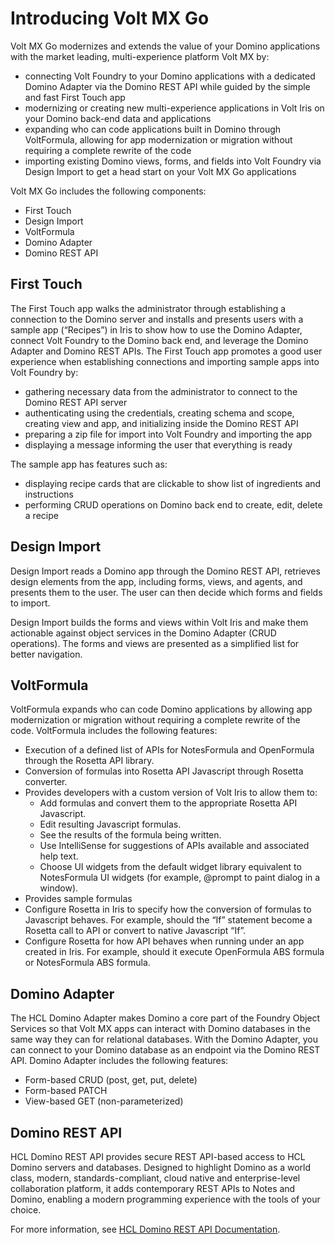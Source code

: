 # Introducing Volt MX Go

Volt MX Go modernizes and extends the value of your Domino applications with the market leading, multi-experience platform Volt MX by:

- connecting Volt Foundry to your Domino applications with a dedicated Domino Adapter via the Domino REST API while guided by the simple and fast First Touch app
- modernizing or creating new multi-experience applications in Volt Iris on your Domino back-end data and applications
- expanding who can code applications built in Domino through VoltFormula, allowing for app modernization or migration without requiring a complete rewrite of the code
- importing existing Domino views, forms, and fields into Volt Foundry via Design Import to get a head start on your Volt MX Go applications 

Volt MX Go includes the following components:

- First Touch
- Design Import
- VoltFormula
- Domino Adapter
- Domino REST API

## First Touch

The First Touch app walks the administrator through establishing a connection to the Domino server and installs and presents users with a sample app (“Recipes”) in Iris to show how to use the Domino Adapter, connect Volt Foundry to the Domino back end, and leverage the Domino Adapter and Domino REST APIs. The First Touch app promotes a good user experience when establishing connections and importing sample apps into Volt Foundry by:

- gathering necessary data from the administrator to connect to the Domino REST API server
- authenticating using the credentials, creating schema and scope, creating view and app, and initializing inside the Domino REST API
- preparing a zip file for import into Volt Foundry and importing the app
- displaying a message informing the user that everything is ready

The sample app has features such as:

- displaying recipe cards that are clickable to show list of ingredients and instructions
- performing CRUD operations on Domino back end to create, edit, delete a recipe 

## Design Import

Design Import reads a Domino app through the Domino REST API, retrieves design elements from the app, including forms, views, and agents, and presents them to the user. The user can then decide which forms and fields to import. 

Design Import builds the forms and views within Volt Iris and make them actionable against object services in the Domino Adapter (CRUD operations). The forms and views are presented as a simplified list for better navigation.

## VoltFormula

VoltFormula expands who can code Domino applications by allowing app modernization or migration without requiring a complete rewrite of the code. VoltFormula includes the following features:

- Execution of a defined list of APIs for NotesFormula and OpenFormula through the Rosetta API library.
- Conversion of formulas into Rosetta API Javascript through Rosetta converter.
- Provides developers with a custom version of Volt Iris to allow them to:
    - Add formulas and convert them to the appropriate Rosetta API Javascript.
    - Edit resulting Javascript formulas.
    - See the results of the formula being written.
    - Use IntelliSense for suggestions of APIs available and associated help text.
    - Choose UI widgets from the default widget library equivalent to NotesFormula UI widgets (for example, @prompt to paint dialog in a window).
- Provides sample formulas
- Configure Rosetta in Iris to specify how the conversion of formulas to Javascript behaves. For example, should the “If” statement become a Rosetta call to API or convert to native Javascript “If”.
- Configure Rosetta for how API behaves when running under an app created in Iris. For example, should it execute OpenFormula ABS formula or NotesFormula ABS formula.

## Domino Adapter

The HCL Domino Adapter makes Domino a core part of the Foundry Object Services so that Volt MX apps can interact with Domino databases in the same way they can for relational databases. With the Domino Adapter, you can connect to your Domino database as an endpoint via the Domino REST API. Domino Adapter includes the following features: 

- Form-based CRUD (post, get, put, delete)
- Form-based PATCH 
- View-based GET (non-parameterized) 

## Domino REST API

HCL Domino REST API provides secure REST API-based access to HCL Domino servers and databases. Designed to highlight Domino as a world class, modern, standards-compliant, cloud native and enterprise-level collaboration platform, it adds contemporary REST APIs to Notes and Domino, enabling a modern programming experience with the tools of your choice. 

For more information, see [HCL Domino REST API Documentation](https://opensource.hcltechsw.com/Domino-rest-api/index.html).

